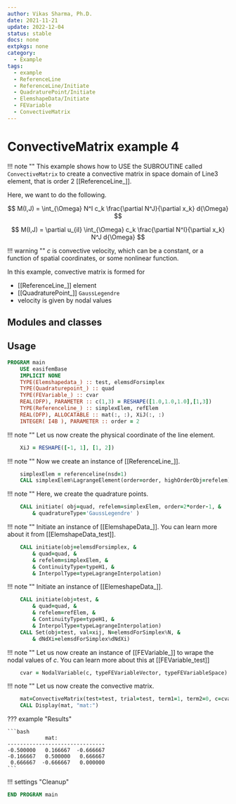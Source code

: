 ```yaml
---
author: Vikas Sharma, Ph.D.
date: 2021-11-21
update: 2022-12-04
status: stable
docs: none
extpkgs: none
category:
  - Example
tags:
  - example
  - ReferenceLine
  - ReferenceLine/Initiate
  - QuadraturePoint/Initiate
  - ElemshapeData/Initiate
  - FEVariable
  - ConvectiveMatrix
---
```


# ConvectiveMatrix example 4

!!! note ""
    This example shows how to USE the SUBROUTINE called `ConvectiveMatrix` to create a convective matrix in space domain of Line3 element, that is order 2 [[ReferenceLine_]].

Here, we want to do the following.

$$
M(I,J) = \int_{\Omega} N^I c_k \frac{\partial N^J}{\partial x_k} d{\Omega}
$$

$$
M(I,J) = \partial u_{iI} \int_{\Omega} c_k \frac{\partial N^I}{\partial x_k} N^J d{\Omega}
$$

!!! warning ""
    $c$ is convective velocity, which can be a constant, or a function of spatial coordinates, or some nonlinear function.

In this example, convective matrix is formed for

- [[ReferenceLine_]] element
- [[QuadraturePoint_]] `GaussLegendre`
- velocity is given by nodal values

## Modules and classes

## Usage

```fortran
PROGRAM main
    USE easifemBase
    IMPLICIT NONE
    TYPE(Elemshapedata_) :: test, elemsdForsimplex
    TYPE(Quadraturepoint_) :: quad
    TYPE(FEVariable_) :: cvar
    REAL(DFP), PARAMETER :: c(1,3) = RESHAPE([1.0,1.0,1.0],[1,3])
    TYPE(Referenceline_) :: simplexElem, refElem
    REAL(DFP), ALLOCATABLE :: mat(:, :), XiJ(:, :)
    INTEGER( I4B ), PARAMETER :: order = 2
```

!!! note ""
    Let us now create the physical coordinate of the line element.

```fortran
    XiJ = RESHAPE([-1, 1], [1, 2])
```

!!! note ""
    Now  we create an instance of [[ReferenceLine_]].

```fortran
    simplexElem = referenceline(nsd=1)
    CALL simplexElem%LagrangeElement(order=order, highOrderObj=refelem)
```

!!! note ""
    Here, we create the quadrature points.

```fortran
    CALL initiate( obj=quad, refelem=simplexElem, order=2*order-1, &
        & quadratureType='GaussLegendre' )
```

!!! note ""
    Initiate an instance of [[ElemshapeData_]]. You can learn more about it from [[ElemshapeData_test]].

```fortran
    CALL initiate(obj=elemsdForsimplex, &
        & quad=quad, &
        & refelem=simplexElem, &
        & ContinuityType=typeH1, &
        & InterpolType=typeLagrangeInterpolation)
```

!!! note ""
    Initiate an instance of [[ElemeshapeData_]].

```fortran
    CALL initiate(obj=test, &
        & quad=quad, &
        & refelem=refElem, &
        & ContinuityType=typeH1, &
        & InterpolType=typeLagrangeInterpolation)
    CALL Set(obj=test, val=xij, N=elemsdForSimplex%N, &
        & dNdXi=elemsdForSimplex%dNdXi)
```

!!! note ""
    Let us now create an instance of [[FEVariable_]] to wrape the nodal values of $c$. You can learn more about this at [[FEVariable_test]]

```fortran
    cvar = NodalVariable(c, typeFEVariableVector, typeFEVariableSpace)
```

!!! note ""
    Let us now create the convective matrix.

```fortran
    mat=ConvectiveMatrix(test=test, trial=test, term1=1, term2=0, c=cvar)
    CALL Display(mat, "mat:")
```

??? example "Results"

    ```bash
                mat:
    -------------------------------
    -0.500000   0.166667  -0.666667
    -0.166667   0.500000   0.666667
     0.666667  -0.666667   0.000000
    ```

!!! settings "Cleanup"

```fortran
END PROGRAM main
```
